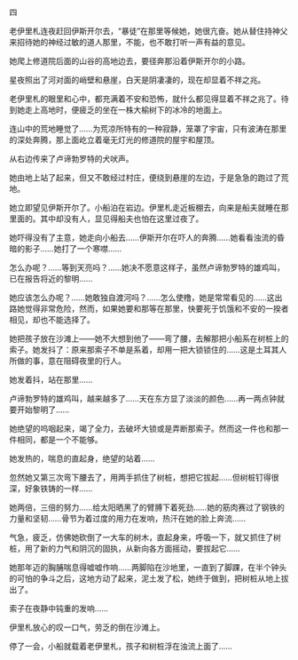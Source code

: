 四

  

老伊里札连夜赶回伊斯开尔去，“暴徒”在那里等候她，她很亢奋。她从替住持神父来招待她的神经过敏的道人那里，不能，也不敢打听一声有益的意见。

她爬上修道院后面的山谷的高地边去，要径奔那沿着伊斯开尔的小路。

星夜照出了河对面的峭壁和悬崖，白天是阴凄凄的，现在却显着不祥之兆。

老伊里札的眼里和心中，都充满着不安和恐怖，就什么都见得显着不祥之兆了。待到她走上高地时，便疲乏的坐在一株大榆树下的冰冷的地面上。

连山中的荒地睡觉了……为荒凉所特有的一种寂静，笼罩了宇宙，只有波涛在那里的深处奔腾，那上面屹立着毫无灯光的修道院的屋宇和屋顶。

从右边传来了卢谛勃罗特的犬吠声。

她由地上站了起来，但又不敢经过村庄，便绕到悬崖的左边，于是急急的跑过了荒地。

她立即望见伊斯开尔了。小船泊在岩边。伊里札走近板棚去，向来是船夫就睡在那里面的。其中却没有人，显见得船夫也怕在这里过夜了。

她吓得没有了主意，她走向小船去……伊斯开尔在吓人的奔腾……她看看浊流的昏暗的影子……她打了一个寒噤……

怎么办呢？……等到天亮吗？……她决不愿意这样子，虽然卢谛勃罗特的雄鸡叫，已在报告将近的黎明……

她应该怎么办呢？……她敢独自渡河吗？……怎么使橹，她是常常看见的……这出路她觉得非常危险，然而，如果她要和那等在那里，快要死于饥饿和不安的一揆者相见，却也不能选择了。

她把孩子放在沙滩上——她不大想到他了——弯了腰，去解那把小船系在树桩上的索子。她发抖了：原来那索子不单是系着，却用一把大锁锁住的……这是土耳其人所做的事，意在阻碍夜里的行人。

她发着抖，站在那里……

卢谛勃罗特的雄鸡叫，越来越多了……天在东方显了淡淡的颜色……再一两点钟就要开始黎明了……

她绝望的呜咽起来，竭了全力，去破坏大锁或是弄断那索子。然而这一件也和那一件相同，都是一个不能够。

她发热的，喘息的直起身，绝望的站着……

忽然她又第三次弯下腰去了，用两手抓住了树桩，想把它拔起……但树桩钉得很深，好象铁铸的一样……

她两倍，三倍的努力……给太阳晒黑了的臂膊下着死劲……她的筋肉赛过了钢铁的力量和坚韧……骨节为着过度的用力在发响，热汗在她的脸上奔流……

气急，疲乏，仿佛她砍倒了一大车的树木，直起身来，呼吸一下，就又抓住了树桩，用了新的力气和阴沉的固执，从新向各方面摇动，要拔起它……

她那年迈的胸脯喘息得嘘嘘作响……两脚陷在沙地里，一直到了脚踝，在半个钟头的可怕的争斗之后，这地方动了起来，泥土发了松，她终于做到，把树桩从地上拔出了。

索子在夜静中钝重的发响……

伊里札放心的叹一口气，劳乏的倒在沙滩上。

停了一会，小船就载着老伊里札，孩子和树桩浮在浊流上面了……